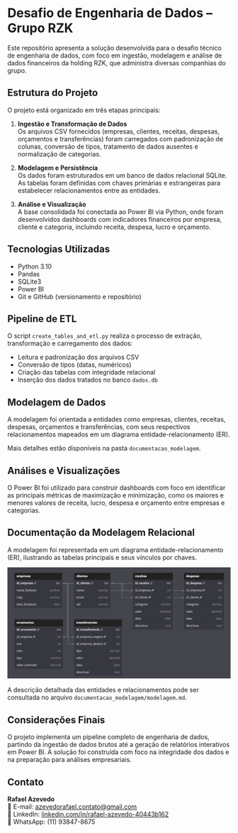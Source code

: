 # Desafio de Engenharia de Dados – Grupo RZK

Este repositório apresenta a solução desenvolvida para o desafio técnico de engenharia de dados, com foco em ingestão, modelagem e análise de dados financeiros da holding RZK, que administra diversas companhias do grupo.

## Estrutura do Projeto

O projeto está organizado em três etapas principais:

1. **Ingestão e Transformação de Dados**  
   Os arquivos CSV fornecidos (empresas, clientes, receitas, despesas, orçamentos e transferências) foram carregados com padronização de colunas, conversão de tipos, tratamento de dados ausentes e normalização de categorias.

2. **Modelagem e Persistência**  
   Os dados foram estruturados em um banco de dados relacional SQLite. As tabelas foram definidas com chaves primárias e estrangeiras para estabelecer relacionamentos entre as entidades.

3. **Análise e Visualização**  
   A base consolidada foi conectada ao Power BI via Python, onde foram desenvolvidos dashboards com indicadores financeiros por empresa, cliente e categoria, incluindo receita, despesa, lucro e orçamento.

## Tecnologias Utilizadas

- Python 3.10
- Pandas
- SQLite3
- Power BI
- Git e GitHub (versionamento e repositório)

## Pipeline de ETL

O script `create_tables_and_etl.py` realiza o processo de extração, transformação e carregamento dos dados:

- Leitura e padronização dos arquivos CSV
- Conversão de tipos (datas, numéricos)
- Criação das tabelas com integridade relacional
- Inserção dos dados tratados no banco `dados.db`

## Modelagem de Dados

A modelagem foi orientada a entidades como empresas, clientes, receitas, despesas, orçamentos e transferências, com seus respectivos relacionamentos mapeados em um diagrama entidade-relacionamento (ER).

Mais detalhes estão disponíveis na pasta `documentacao_modelagem`.

## Análises e Visualizações

O Power BI foi utilizado para construir dashboards com foco em identificar as principais métricas de maximização e minimização, como os maiores e menores valores de receita, lucro, despesa e orçamento entre empresas e categorias.

## Documentação da Modelagem Relacional

A modelagem foi representada em um diagrama entidade-relacionamento (ER), ilustrando as tabelas principais e seus vínculos por chaves.

![Diagrama Entidade-Relacionamento](documentacao_modelagem/diagrama_mer.JPG)

A descrição detalhada das entidades e relacionamentos pode ser consultada no arquivo `documentacao_modelagem/modelagem.md`.

## Considerações Finais

O projeto implementa um pipeline completo de engenharia de dados, partindo da ingestão de dados brutos até a geração de relatórios interativos em Power BI. A solução foi construída com foco na integridade dos dados e na preparação para análises empresariais.


## Contato

**Rafael Azevedo**  
📧 E-mail: azevedorafael.contato@gmail.com  
🔗 LinkedIn: [linkedin.com/in/rafael-azevedo-40443b162](https://linkedin.com/in/rafael-azevedo-40443b162)  
📱 WhatsApp: (11) 93847-8675  